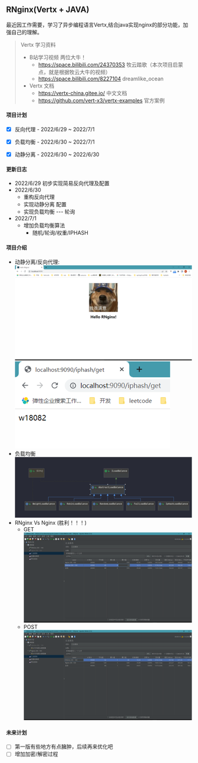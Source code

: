 ## RNginx(Vertx + JAVA) 

最近因工作需要，学习了异步编程语言Vertx,结合java实现nginx的部分功能，加强自己的理解。

> Vertx 学习资料
> - B站学习视频  两位大牛！
>   - https://space.bilibili.com/24370353 牧云踏歌（本次项目启蒙点，就是根据牧云大牛的视频）
>   - https://space.bilibili.com/8227104  dreamlike_ocean
> - Vertx 文档
>   - https://vertx-china.gitee.io/ 中文文档
>   - https://github.com/vert-x3/vertx-examples 官方案例


#### 项目计划
- [X] 反向代理  -  2022/6/29 ~ 2022/7/1
- [X] 负载均衡  -  2022/6/30 ~ 2022/7/1
- [X] 动静分离  -  2022/6/30 ~ 2022/6/30


#### 更新日志
- 2022/6/29 初步实现简易反向代理及配置 
- 2022/6/30 
    - 重构反向代理 
    - 实现动静分离 配置
    - 实现负载均衡 --- 轮询
- 2022/7/1
    - 增加负载均衡算法
        - 随机/轮询/权重/IPHASH
        
#### 项目介绍
- 动静分离/反向代理:
![动静分离](img/动静分离.png) ![反向代理](img/反向代理.png)
- 负载均衡
![负载均衡](img/负载均衡.png)
- RNginx Vs Nginx  (胜利！！！)
    - GET
![vs](img/vs.png)
    - POST
  ![vs](img/post_Vs.png)


#### 未来计划
- [ ] 第一版有些地方有点臃肿，后续再来优化吧
- [ ] 增加加密/解密过程  